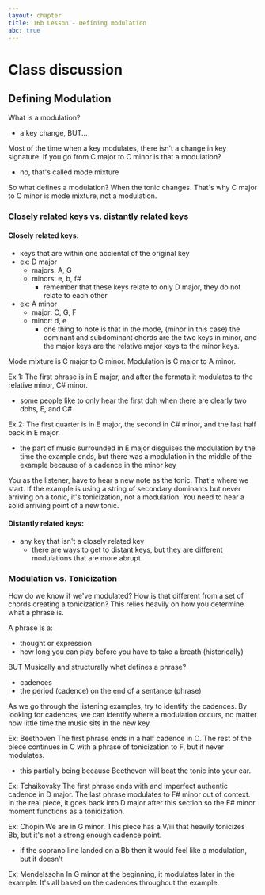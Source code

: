 ```yaml
---
layout: chapter
title: 16b Lesson - Defining modulation
abc: true
---
```


# Class discussion

## Defining Modulation

What is a modulation?
- a key change, BUT...

Most of the time when a key modulates, there isn't a change in key signature.
If you go from C major to C minor is that a modulation? 
- no, that's called mode mixture 

So what defines a modulation? 
When the tonic changes. 
That's why C major to C minor is mode mixture, not a modulation. 


### Closely related keys vs. distantly related keys

#### Closely related keys:

- keys that are within one acciental of the original key
- ex: D major
  - majors: A, G
  - minors: e, b, f#
    - remember that these keys relate to only D major, they do not relate to each other
- ex: A minor
  - major: C, G, F
  - minor: d, e
    - one thing to note is that in the mode, (minor in this case) the dominant and subdominant chords are the two keys in minor, and the major keys are the relative major keys to the minor keys.

Mode mixture is C major to C minor. 
Modulation is C major to A minor. 

Ex 1: The first phrase is in E major, and after the fermata it modulates to the relative minor, C# minor.
- some people like to only hear the first doh when there are clearly two dohs, E, and C#

Ex 2: The first quarter is in E major, the second in C# minor, and the last half back in E major.
- the part of music surrounded in E major disguises the modulation by the time the example ends, but there was a modulation in the middle of the example because of a cadence in the minor key

You as the listener, have to hear a new note as the tonic. 
That's where we start.
If the example is using a string of secondary dominants but never arriving on a tonic, it's tonicization, not a modulation.
You need to hear a solid arriving point of a new tonic. 

#### Distantly related keys:

- any key that isn't a closely related key
  - there are ways to get to distant keys, but they are different modulations that are more abrupt

### Modulation vs. Tonicization

How do we know if we've modulated?
How is that different from a set of chords creating a tonicization?
This relies heavily on how you determine what a phrase is.

A phrase is a:
- thought or expression
- how long you can play before you have to take a breath (historically)

BUT Musically and structurally what defines a phrase?
- cadences
- the period (cadence) on the end of a sentance (phrase)

As we go through the listening examples, try to identify the cadences.
By looking for cadences, we can identify where a modulation occurs, no matter how little time the music sits in the new key. 

Ex: Beethoven
The first phrase ends in a half cadence in C.
The rest of the piece continues in C with a phrase of tonicization to F, but it never modulates.
- this partially being because Beethoven will beat the tonic into your ear.

Ex: Tchaikovsky
The first phrase ends with and imperfect authentic cadence in D major.
The last phrase modulates to F# minor out of context.
In the real piece, it goes back into D major after this section so the F# minor moment functions as a tonicization. 

Ex: Chopin
We are in G minor. 
This piece has a V/iii that heavily tonicizes Bb, but it's not a strong enough cadence point.
 - if the soprano line landed on a Bb then it would feel like a modulation, but it doesn't

Ex: Mendelssohn 
In G minor at the beginning, it modulates later in the example. 
It's all based on the cadences throughout the example. 

